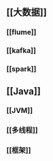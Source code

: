 ## [[大数据]]
### [[flume]]
### [[kafka]]
### [[spark]]
## [[Java]]
### [[JVM]]
### [[多线程]]
### [[框架]]
